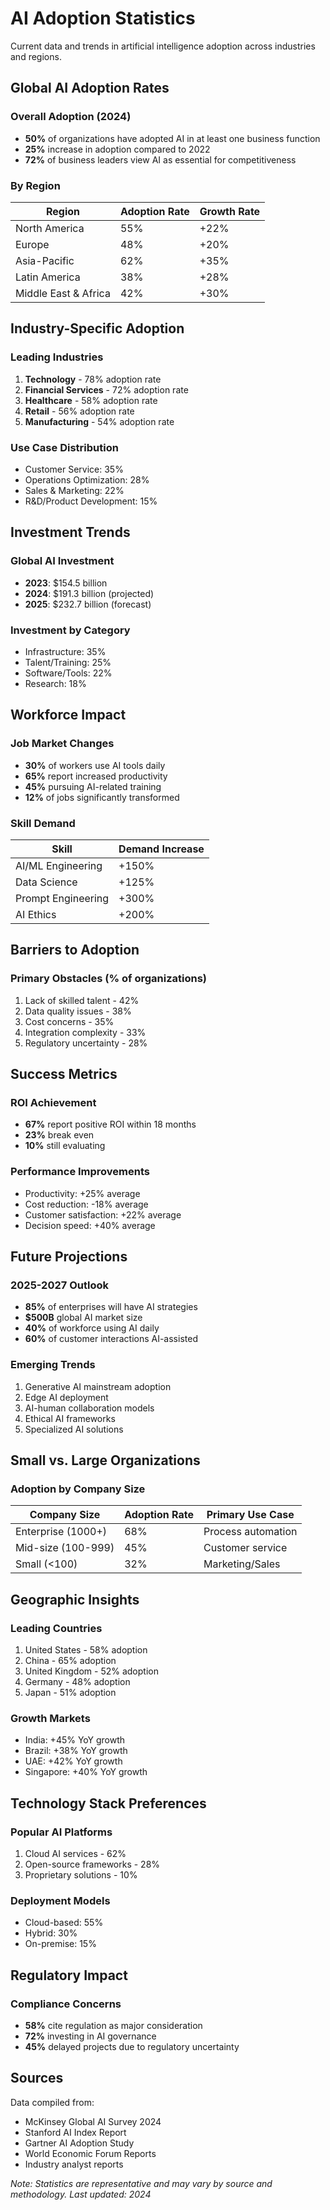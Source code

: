 # AI Adoption Statistics

Current data and trends in artificial intelligence adoption across industries and regions.

## Global AI Adoption Rates

### Overall Adoption (2024)

- **50%** of organizations have adopted AI in at least one business function
- **25%** increase in adoption compared to 2022
- **72%** of business leaders view AI as essential for competitiveness

### By Region

| Region | Adoption Rate | Growth Rate |
|--------|--------------|-------------|
| North America | 55% | +22% |
| Europe | 48% | +20% |
| Asia-Pacific | 62% | +35% |
| Latin America | 38% | +28% |
| Middle East & Africa | 42% | +30% |

## Industry-Specific Adoption

### Leading Industries

1. **Technology** - 78% adoption rate
2. **Financial Services** - 72% adoption rate
3. **Healthcare** - 58% adoption rate
4. **Retail** - 56% adoption rate
5. **Manufacturing** - 54% adoption rate

### Use Case Distribution

- Customer Service: 35%
- Operations Optimization: 28%
- Sales & Marketing: 22%
- R&D/Product Development: 15%

## Investment Trends

### Global AI Investment

- **2023**: $154.5 billion
- **2024**: $191.3 billion (projected)
- **2025**: $232.7 billion (forecast)

### Investment by Category

- Infrastructure: 35%
- Talent/Training: 25%
- Software/Tools: 22%
- Research: 18%

## Workforce Impact

### Job Market Changes

- **30%** of workers use AI tools daily
- **65%** report increased productivity
- **45%** pursuing AI-related training
- **12%** of jobs significantly transformed

### Skill Demand

| Skill | Demand Increase |
|-------|----------------|
| AI/ML Engineering | +150% |
| Data Science | +125% |
| Prompt Engineering | +300% |
| AI Ethics | +200% |

## Barriers to Adoption

### Primary Obstacles (% of organizations)

1. Lack of skilled talent - 42%
2. Data quality issues - 38%
3. Cost concerns - 35%
4. Integration complexity - 33%
5. Regulatory uncertainty - 28%

## Success Metrics

### ROI Achievement

- **67%** report positive ROI within 18 months
- **23%** break even
- **10%** still evaluating

### Performance Improvements

- Productivity: +25% average
- Cost reduction: -18% average
- Customer satisfaction: +22% average
- Decision speed: +40% average

## Future Projections

### 2025-2027 Outlook

- **85%** of enterprises will have AI strategies
- **$500B** global AI market size
- **40%** of workforce using AI daily
- **60%** of customer interactions AI-assisted

### Emerging Trends

1. Generative AI mainstream adoption
2. Edge AI deployment
3. AI-human collaboration models
4. Ethical AI frameworks
5. Specialized AI solutions

## Small vs. Large Organizations

### Adoption by Company Size

| Company Size | Adoption Rate | Primary Use Case |
|--------------|--------------|------------------|
| Enterprise (1000+) | 68% | Process automation |
| Mid-size (100-999) | 45% | Customer service |
| Small (<100) | 32% | Marketing/Sales |

## Geographic Insights

### Leading Countries

1. United States - 58% adoption
2. China - 65% adoption
3. United Kingdom - 52% adoption
4. Germany - 48% adoption
5. Japan - 51% adoption

### Growth Markets

- India: +45% YoY growth
- Brazil: +38% YoY growth
- UAE: +42% YoY growth
- Singapore: +40% YoY growth

## Technology Stack Preferences

### Popular AI Platforms

1. Cloud AI services - 62%
2. Open-source frameworks - 28%
3. Proprietary solutions - 10%

### Deployment Models

- Cloud-based: 55%
- Hybrid: 30%
- On-premise: 15%

## Regulatory Impact

### Compliance Concerns

- **58%** cite regulation as major consideration
- **72%** investing in AI governance
- **45%** delayed projects due to regulatory uncertainty

## Sources

Data compiled from:

- McKinsey Global AI Survey 2024
- Stanford AI Index Report
- Gartner AI Adoption Study
- World Economic Forum Reports
- Industry analyst reports

*Note: Statistics are representative and may vary by source and methodology. Last updated: 2024*
